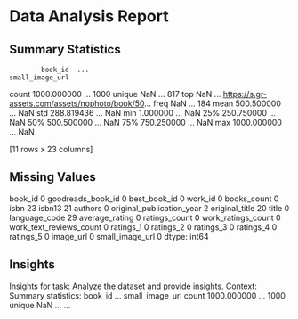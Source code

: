 # Data Analysis Report

## Summary Statistics
            book_id  ...                                    small_image_url
count   1000.000000  ...                                               1000
unique          NaN  ...                                                817
top             NaN  ...  https://s.gr-assets.com/assets/nophoto/book/50...
freq            NaN  ...                                                184
mean     500.500000  ...                                                NaN
std      288.819436  ...                                                NaN
min        1.000000  ...                                                NaN
25%      250.750000  ...                                                NaN
50%      500.500000  ...                                                NaN
75%      750.250000  ...                                                NaN
max     1000.000000  ...                                                NaN

[11 rows x 23 columns]

## Missing Values
book_id                       0
goodreads_book_id             0
best_book_id                  0
work_id                       0
books_count                   0
isbn                         23
isbn13                       21
authors                       0
original_publication_year     2
original_title               20
title                         0
language_code                29
average_rating                0
ratings_count                 0
work_ratings_count            0
work_text_reviews_count       0
ratings_1                     0
ratings_2                     0
ratings_3                     0
ratings_4                     0
ratings_5                     0
image_url                     0
small_image_url               0
dtype: int64

## Insights
Insights for task: Analyze the dataset and provide insights.
Context: Summary statistics:
            book_id  ...                                    small_image_url
count   1000.000000  ...                                               1000
unique          NaN  ...    ...
